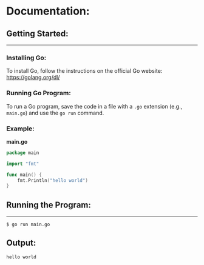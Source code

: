 # Documentation:


## Getting Started:
---------------

### Installing Go:

To install Go, follow the instructions on the official Go website: <https://golang.org/dl/>

### Running Go Program:

To run a Go program, save the code in a file with a `.go` extension (e.g., `main.go`) and use the `go run` command.

### Example:

**main.go**
```go
package main

import "fmt"

func main() {
    fmt.Println("hello world")
}

```
## Running the Program:
---------------
```
$ go run main.go
```
## Output:
```
hello world
```















